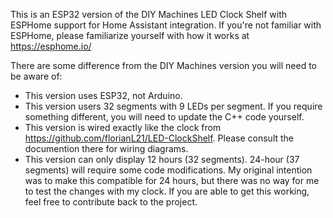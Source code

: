 This is an ESP32 version of the DIY Machines LED Clock Shelf with ESPHome support for Home Assistant integration.  If you're not familiar with ESPHome, please familiarize yourself with how it works at https://esphome.io/

There are some difference from the DIY Machines version you will need to be aware of:
- This version uses ESP32, not Arduino.
- This version users 32 segments with 9 LEDs per segment. If you require something different, you will need to update the C++ code yourself.
- This version is wired exactly like the clock from https://github.com/florianL21/LED-ClockShelf.  Please consult the documention there for wiring diagrams.
- This version can only display 12 hours (32 segments).  24-hour (37 segments) will require some code modifications.  My original intention was to make this compatible for 24 hours, but there was no way for me to test the changes with my clock. If you are able to get this working, feel free to contribute back to the project.
